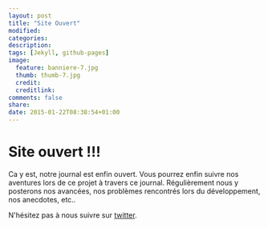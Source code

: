 ```yaml
---
layout: post
title: "Site Ouvert"
modified:
categories: 
description:
tags: [Jekyll, github-pages]
image:
  feature: banniere-7.jpg
  thumb: thumb-7.jpg
  credit:
  creditlink:
comments: false
share:
date: 2015-01-22T08:38:54+01:00
---
```

# Site ouvert !!!

Ca y est, notre journal est enfin ouvert. Vous pourrez enfin suivre nos aventures lors de ce projet à travers ce journal. Régulièrement nous y posterons nos avancées, nos problèmes rencontrés lors du développement, nos anecdotes, etc..

N'hésitez pas à nous suivre sur [twitter](https://twitter.com/laserHarpDawin).